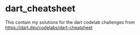 # dart_cheatsheet
This contain my solutions for the dart codelab challenges from https://dart.dev/codelabs/dart-cheatsheet
